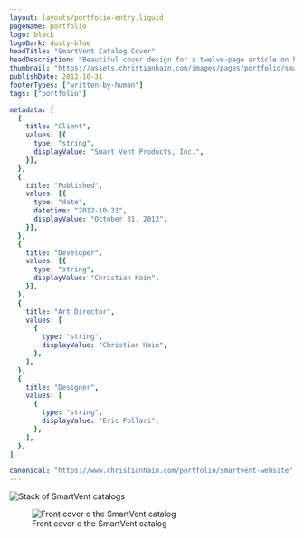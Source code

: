 ```yaml
---
layout: layouts/portfolio-entry.liquid
pageName: portfolio
logo: black
logoDark: dusty-blue
headTitle: "SmartVent Catalog Cover"
headDescription: "Beautiful cover design for a twelve-page article on how to protect commercial buildings from flood damage. This simple design and product feature helps offset dense but important content within."
thumbnail: "https://assets.christianhain.com/images/pages/portfolio/smartvent-catalog-cover/svbooksthumbnail20130422.webp"
publishDate: 2012-10-31
footerTypes: ["written-by-human"]
tags: ["portfolio"]

metadata: [
  {
    title: "Client",
    values: [{
      type: "string",
      displayValue: "Smart Vent Products, Inc.",
    }],
  },
  {
    title: "Published",
    values: [{
      type: "date",
      datetime: "2012-10-31",
      displayValue: "October 31, 2012",
    }],
  },
  {
    title: "Developer",
    values: [{
      type: "string",
      displayValue: "Christian Hain",
    }],
  },
  {
    title: "Art Director",
    values: [
      {
        type: "string",
        displayValue: "Christian Hain",
      },
    ],
  },
  {
    title: "Designer",
    values: [
      {
        type: "string",
        displayValue: "Eric Pollari",
      },
    ],
  },
]

canonical: "https://www.christianhain.com/portfolio/smartvent-website"
---
```


![Stack of SmartVent catalogs](https://assets.christianhain.com/images/pages/portfolio/smartvent-catalog-cover/svbooks20121114.webp)

<figure data-theme="polaroid">
  <img 
    alt="Front cover o the SmartVent catalog" 
    src="https://assets.christianhain.com/images/pages/portfolio/smartvent-catalog-cover/svcover20121114.webp"
  >
  <figcaption>Front cover o the SmartVent catalog</figcaption>
</figure>
